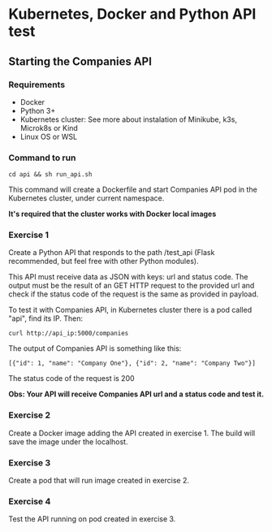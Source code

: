 # Kubernetes, Docker and Python API test

## Starting the Companies API

### Requirements

- Docker
- Python 3+
- Kubernetes cluster:  See more about instalation of Minikube, k3s, Microk8s or Kind
- Linux OS or WSL

### Command to run

`cd api && sh run_api.sh`

This command will create a Dockerfile and start Companies API pod in the Kubernetes cluster, under current namespace.

**It's required that the cluster works with Docker local images**

### Exercise 1

Create a Python API that responds to the path /test_api (Flask recommended, but feel free with other Python modules).

This API must receive data as JSON with keys: url and status code. The output must be the result of an GET HTTP request to the provided url and check if the status code of the request is the same as provided in payload.

To test it with Companies API, in Kubernetes cluster there is a pod called "api", find its IP. Then:

`curl http://api_ip:5000/companies`

The output of Companies API is something like this:

`[{"id": 1, "name": "Company One"}, {"id": 2, "name": "Company Two"}]`

The status code of the request is 200

**Obs: Your API will receive Companies API url and a status code and test it.**

### Exercise 2

Create a Docker image adding the API created in exercise 1. The build will save the image under the localhost.

### Exercise 3

Create a pod that will run image created in exercise 2.

### Exercise 4

Test the API running on pod created in exercise 3.